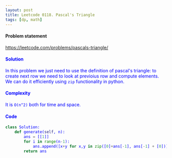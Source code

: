 ```yaml
---
layout: post
title: Leetcode 0118. Pascal's Triangle
tags: [dp, math]
---
```


#### Problem statement

<a href="https://leetcode.com/problems/pascals-triangle/"> <font color = blue>https://leetcode.com/problems/pascals-triangle/

#### Solution
In this problem we just need to use the definition of pascal's triangle: to create next row we need to look at previoius row and compute elements. We can do it efficiently using `zip` functionality in python.

#### Complexity
It is `O(n^2)` both for time and space.

#### Code
```python
class Solution:
    def generate(self, n):
        ans = [[1]]
        for i in range(n-1):
            ans.append([x+y for x,y in zip([0]+ans[-1], ans[-1] + [0])])     
        return ans
```